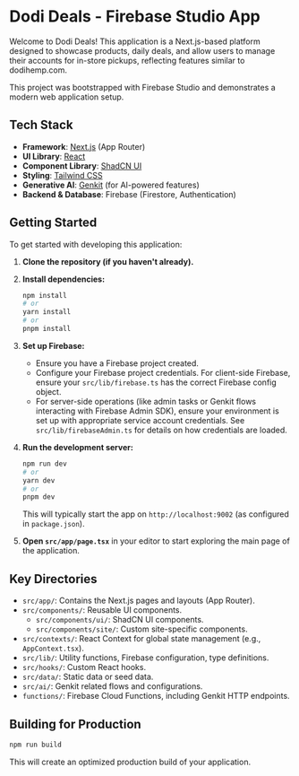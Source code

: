 # Dodi Deals - Firebase Studio App

Welcome to Dodi Deals! This application is a Next.js-based platform designed to showcase products, daily deals, and allow users to manage their accounts for in-store pickups, reflecting features similar to dodihemp.com.

This project was bootstrapped with Firebase Studio and demonstrates a modern web application setup.

## Tech Stack

*   **Framework**: [Next.js](https://nextjs.org/) (App Router)
*   **UI Library**: [React](https://reactjs.org/)
*   **Component Library**: [ShadCN UI](https://ui.shadcn.com/)
*   **Styling**: [Tailwind CSS](https://tailwindcss.com/)
*   **Generative AI**: [Genkit](https://firebase.google.com/docs/genkit) (for AI-powered features)
*   **Backend & Database**: Firebase (Firestore, Authentication)

## Getting Started

To get started with developing this application:

1.  **Clone the repository (if you haven't already).**
2.  **Install dependencies:**
    ```bash
    npm install
    # or
    yarn install
    # or
    pnpm install
    ```
3.  **Set up Firebase:**
    *   Ensure you have a Firebase project created.
    *   Configure your Firebase project credentials. For client-side Firebase, ensure your `src/lib/firebase.ts` has the correct Firebase config object.
    *   For server-side operations (like admin tasks or Genkit flows interacting with Firebase Admin SDK), ensure your environment is set up with appropriate service account credentials. See `src/lib/firebaseAdmin.ts` for details on how credentials are loaded.
4.  **Run the development server:**
    ```bash
    npm run dev
    # or
    yarn dev
    # or
    pnpm dev
    ```
    This will typically start the app on `http://localhost:9002` (as configured in `package.json`).

5.  **Open `src/app/page.tsx`** in your editor to start exploring the main page of the application.

## Key Directories

*   `src/app/`: Contains the Next.js pages and layouts (App Router).
*   `src/components/`: Reusable UI components.
    *   `src/components/ui/`: ShadCN UI components.
    *   `src/components/site/`: Custom site-specific components.
*   `src/contexts/`: React Context for global state management (e.g., `AppContext.tsx`).
*   `src/lib/`: Utility functions, Firebase configuration, type definitions.
*   `src/hooks/`: Custom React hooks.
*   `src/data/`: Static data or seed data.
*   `src/ai/`: Genkit related flows and configurations.
*   `functions/`: Firebase Cloud Functions, including Genkit HTTP endpoints.

## Building for Production

```bash
npm run build
```

This will create an optimized production build of your application.
